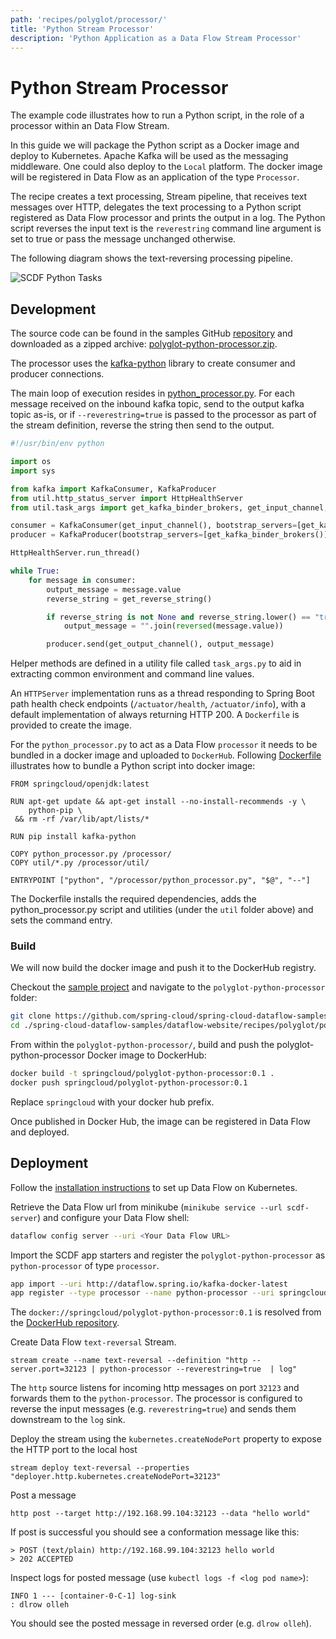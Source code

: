 ```yaml
---
path: 'recipes/polyglot/processor/'
title: 'Python Stream Processor'
description: 'Python Application as a Data Flow Stream Processor'
---
```


# Python Stream Processor

The example code illustrates how to run a Python script, in the role of a processor within an Data Flow Stream.

In this guide we will package the Python script as a Docker image and deploy to Kubernetes. Apache Kafka will be used as the messaging middleware. One could also deploy to the `Local` platform.
The docker image will be registered in Data Flow as an application of the type `Processor`.

The recipe creates a text processing, Stream pipeline, that receives text messages over HTTP, delegates the text processing to a Python script registered as Data Flow processor and prints the output in a log. The Python script reverses the input text is the `reverestring` command line argument is set to true or pass the message unchanged otherwise.

The following diagram shows the text-reversing processing pipeline.

![SCDF Python Tasks](images/polyglot-python-processor-architecture.png)

## Development

The source code can be found in the samples GitHub [repository](https://github.com/spring-cloud/spring-cloud-dataflow-samples/tree/master/dataflow-website/recipes/polyglot/polyglot-python-processor) and downloaded as a zipped archive: [polyglot-python-processor.zip](https://github.com/spring-cloud/spring-cloud-dataflow-samples/raw/master/dataflow-website/recipes/polyglot/polyglot-python-processor.zip).

The processor uses the [kafka-python](https://github.com/dpkp/kafka-python) library to create consumer and producer connections.

The main loop of execution resides in [python_processor.py](https://github.com/spring-cloud/spring-cloud-dataflow-samples/blob/master/dataflow-website/recipes/polyglot/polyglot-python-processor/python_processor.py).
For each message received on the inbound kafka topic, send to the output kafka topic as-is, or if `--reverestring=true` is passed to the processor as part of the stream definition, reverse the string then send to the output.

```python
#!/usr/bin/env python

import os
import sys

from kafka import KafkaConsumer, KafkaProducer
from util.http_status_server import HttpHealthServer
from util.task_args import get_kafka_binder_brokers, get_input_channel, get_output_channel, get_reverse_string

consumer = KafkaConsumer(get_input_channel(), bootstrap_servers=[get_kafka_binder_brokers()])
producer = KafkaProducer(bootstrap_servers=[get_kafka_binder_brokers()])

HttpHealthServer.run_thread()

while True:
    for message in consumer:
        output_message = message.value
        reverse_string = get_reverse_string()

        if reverse_string is not None and reverse_string.lower() == "true":
            output_message = "".join(reversed(message.value))

        producer.send(get_output_channel(), output_message)
```

Helper methods are defined in a utility file called `task_args.py` to aid in extracting common environment and command line values.

An `HTTPServer` implementation runs as a thread responding to Spring Boot path health check endpoints (`/actuator/health`, `/actuator/info`), with a default implementation of always returning HTTP 200. A `Dockerfile` is provided to create the image.

For the `python_processor.py` to act as a Data Flow `processor` it needs to be bundled in a docker image and uploaded to `DockerHub`. Following [Dockerfile](https://github.com/spring-cloud/spring-cloud-dataflow-samples/blob/master/dataflow-website/recipes/polyglot/polyglot-python-processor/Dockerfile) illustrates how to bundle a Python script into docker image:

```docker
FROM springcloud/openjdk:latest

RUN apt-get update && apt-get install --no-install-recommends -y \
    python-pip \
 && rm -rf /var/lib/apt/lists/*

RUN pip install kafka-python

COPY python_processor.py /processor/
COPY util/*.py /processor/util/

ENTRYPOINT ["python", "/processor/python_processor.py", "$@", "--"]
```

The Dockerfile installs the required dependencies, adds the python_processor.py script and utilities (under the `util` folder above) and sets the command entry.

### Build

We will now build the docker image and push it to the DockerHub registry.

Checkout the [sample project](https://github.com/spring-cloud/spring-cloud-dataflow-samples) and navigate to the `polyglot-python-processor` folder:

```bash
git clone https://github.com/spring-cloud/spring-cloud-dataflow-samples
cd ./spring-cloud-dataflow-samples/dataflow-website/recipes/polyglot/polyglot-python-processor/
```

From within the `polyglot-python-processor/`, build and push the polyglot-python-processor Docker image to DockerHub:

```bash
docker build -t springcloud/polyglot-python-processor:0.1 .
docker push springcloud/polyglot-python-processor:0.1
```

<!--TIP-->

Replace `springcloud` with your docker hub prefix.

<!--END_TIP-->

Once published in Docker Hub, the image can be registered in Data Flow and deployed.

## Deployment

Follow the [installation instructions](%currentPath%/installation/kubernetes/) to set up Data Flow on Kubernetes.

Retrieve the Data Flow url from minikube (`minikube service --url scdf-server`) and configure your Data Flow shell:

```bash
dataflow config server --uri <Your Data Flow URL>
```

Import the SCDF app starters and register the `polyglot-python-processor` as `python-processor` of type `processor`.

```bash
app import --uri http://dataflow.spring.io/kafka-docker-latest
app register --type processor --name python-processor --uri springcloud/polyglot-python-processor:0.1
```

The `docker://springcloud/polyglot-python-processor:0.1` is resolved from the [DockerHub repository](https://hub.docker.com/r/springcloud/polyglot-python-processor).

Create Data Flow `text-reversal` Stream.

```
stream create --name text-reversal --definition "http --server.port=32123 | python-processor --reverestring=true  | log"
```

The `http` source listens for incoming http messages on port `32123` and forwards them to the `python-processor`. The processor is configured to reverse the input messages (e.g. `reverestring=true`) and sends them downstream to the `log` sink.

Deploy the stream using the `kubernetes.createNodePort` property to expose the HTTP port to the local host

```
stream deploy text-reversal --properties "deployer.http.kubernetes.createNodePort=32123"
```

Post a message

```
http post --target http://192.168.99.104:32123 --data "hello world"
```

If post is successful you should see a conformation message like this:

```
> POST (text/plain) http://192.168.99.104:32123 hello world
> 202 ACCEPTED
```

Inspect logs for posted message (use `kubectl logs -f <log pod name>`):

```
INFO 1 --- [container-0-C-1] log-sink                                 : dlrow olleh
```

You should see the posted message in reversed order (e.g. `dlrow olleh`).
